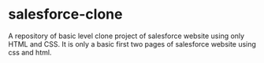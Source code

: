# salesforce-clone
A repository of basic level clone project of salesforce website using only HTML and CSS.
It is only a basic first two pages of salesforce website using css and html.
